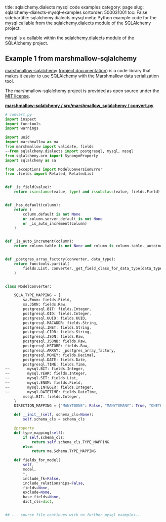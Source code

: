 title: sqlalchemy.dialects mysql code examples
category: page
slug: sqlalchemy-dialects-mysql-examples
sortorder: 500031001
toc: False
sidebartitle: sqlalchemy.dialects mysql
meta: Python example code for the mysql callable from the sqlalchemy.dialects module of the SQLAlchemy project.


mysql is a callable within the sqlalchemy.dialects module of the SQLAlchemy project.


## Example 1 from marshmallow-sqlalchemy
[marshmallow-sqlalchemy](https://github.com/marshmallow-code/marshmallow-sqlalchemy)
([project documentation](https://marshmallow-sqlalchemy.readthedocs.io/en/latest/))
is a code library that makes it easier to use
[SQLAlchemy](/sqlalchemy.html) with the
[Marshmallow](https://marshmallow.readthedocs.io/en/stable/)
data serialization tool.

The marshmallow-sqlalchemy project is provided as open source under the
[MIT license](https://github.com/marshmallow-code/marshmallow-sqlalchemy/blob/dev/LICENSE).

[**marshmallow-sqlalchemy / src/marshmallow_sqlalchemy / convert.py**](https://github.com/marshmallow-code/marshmallow-sqlalchemy/blob/dev/src/marshmallow_sqlalchemy/./convert.py)

```python
# convert.py
import inspect
import functools
import warnings

import uuid
import marshmallow as ma
from marshmallow import validate, fields
~~from sqlalchemy.dialects import postgresql, mysql, mssql
from sqlalchemy.orm import SynonymProperty
import sqlalchemy as sa

from .exceptions import ModelConversionError
from .fields import Related, RelatedList


def _is_field(value):
    return isinstance(value, type) and issubclass(value, fields.Field)


def _has_default(column):
    return (
        column.default is not None
        or column.server_default is not None
        or _is_auto_increment(column)
    )


def _is_auto_increment(column):
    return column.table is not None and column is column.table._autoincrement_column


def _postgres_array_factory(converter, data_type):
    return functools.partial(
        fields.List, converter._get_field_class_for_data_type(data_type.item_type)
    )


class ModelConverter:

    SQLA_TYPE_MAPPING = {
        sa.Enum: fields.Field,
        sa.JSON: fields.Raw,
        postgresql.BIT: fields.Integer,
        postgresql.OID: fields.Integer,
        postgresql.UUID: fields.UUID,
        postgresql.MACADDR: fields.String,
        postgresql.INET: fields.String,
        postgresql.CIDR: fields.String,
        postgresql.JSON: fields.Raw,
        postgresql.JSONB: fields.Raw,
        postgresql.HSTORE: fields.Raw,
        postgresql.ARRAY: _postgres_array_factory,
        postgresql.MONEY: fields.Decimal,
        postgresql.DATE: fields.Date,
        postgresql.TIME: fields.Time,
~~        mysql.BIT: fields.Integer,
~~        mysql.YEAR: fields.Integer,
~~        mysql.SET: fields.List,
~~        mysql.ENUM: fields.Field,
~~        mysql.INTEGER: fields.Integer,
~~        mysql.DATETIME: fields.DateTime,
        mssql.BIT: fields.Integer,
    }
    DIRECTION_MAPPING = {"MANYTOONE": False, "MANYTOMANY": True, "ONETOMANY": True}

    def __init__(self, schema_cls=None):
        self.schema_cls = schema_cls

    @property
    def type_mapping(self):
        if self.schema_cls:
            return self.schema_cls.TYPE_MAPPING
        else:
            return ma.Schema.TYPE_MAPPING

    def fields_for_model(
        self,
        model,
        *,
        include_fk=False,
        include_relationships=False,
        fields=None,
        exclude=None,
        base_fields=None,
        dict_cls=dict,


## ... source file continues with no further mysql examples...

```

